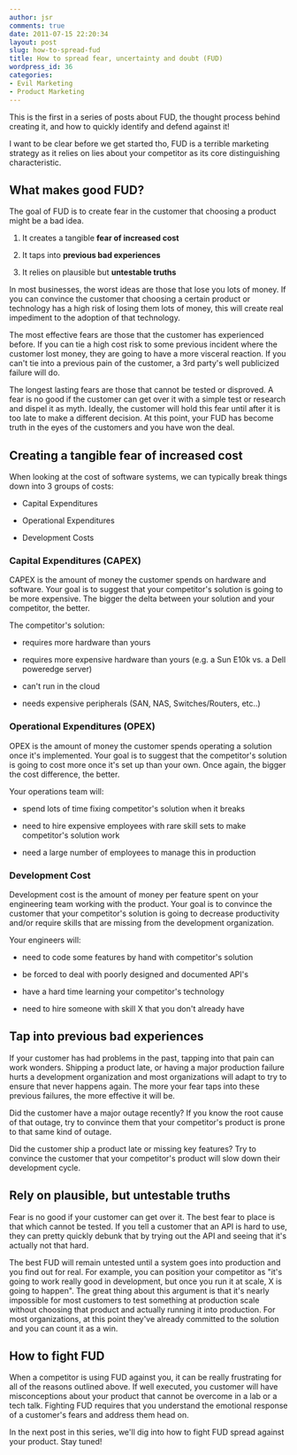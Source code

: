 ```yaml
---
author: jsr
comments: true
date: 2011-07-15 22:20:34
layout: post
slug: how-to-spread-fud
title: How to spread fear, uncertainty and doubt (FUD)
wordpress_id: 36
categories:
- Evil Marketing
- Product Marketing
---
```


This is the first in a series of posts about FUD, the thought process behind creating it, and how to quickly identify and defend against it! 

I want to be clear before we get started tho, FUD is a terrible marketing strategy as it relies on lies about your competitor as its core distinguishing characteristic. 



## What makes good FUD?


The goal of FUD is to create fear in the customer that choosing a product might be a bad idea. 





  1. It creates a tangible **fear of increased cost**


  2. It taps into **previous bad experiences**


  3. It relies on plausible but **untestable truths**



In most businesses, the worst ideas are those that lose you lots of money. If you can convince the customer that choosing a certain product or technology has a high risk of losing them lots of money, this will create real impediment to the adoption of that technology. 

The most effective fears are those that the customer has experienced before. If you can tie a high cost risk to some previous incident where the customer lost money, they are going to have a more visceral reaction. If you can't tie into a previous pain of the customer, a 3rd party's well publicized failure will do. 

The longest lasting fears are those that cannot be tested or disproved. A fear is no good if the customer can get over it with a simple test or research and dispel it as myth. Ideally, the customer will hold this fear until after it is too late to make a different decision. At this point, your FUD has become truth in the eyes of the customers and you have won the deal. 



## Creating a tangible fear of increased cost



When looking at the cost of software systems, we can typically break things down into 3 groups of costs: 





  * Capital Expenditures


  * Operational Expenditures


  * Development Costs





### Capital Expenditures (CAPEX)


CAPEX is the amount of money the customer spends on hardware and software. Your goal is to suggest that your competitor's solution is going to be more expensive. The bigger the delta between your solution and your competitor, the better. 

The competitor's solution: 




  * requires more hardware than yours


  * requires more expensive hardware than yours (e.g. a Sun E10k vs. a Dell poweredge server)


  * can't run in the cloud


  * needs expensive peripherals (SAN, NAS, Switches/Routers, etc..)





### Operational Expenditures (OPEX)


OPEX is the amount of money the customer spends operating a solution once it's implemented. Your goal is to suggest that the competitor's solution is going to cost more once it's set up than your own. Once again, the bigger the cost difference, the better. 

Your operations team will:




  * spend lots of time fixing competitor's solution when it breaks


  * need to hire expensive employees with rare skill sets to make competitor's solution work


  * need a large number of employees to manage this in production





### Development Cost


Development cost is the amount of money per feature spent on your engineering team working with the product. Your goal is to convince the customer that your competitor's solution is going to decrease productivity and/or require skills that are missing from the development organization. 

Your engineers will: 




  * need to code some features by hand with competitor's solution


  * be forced to deal with poorly designed and documented API's


  * have a hard time learning your competitor's technology


  * need to hire someone with skill X that you don't already have





## Tap into previous bad experiences


If your customer has had problems in the past, tapping into that pain can work wonders. Shipping a product late, or having a major production failure hurts a development organization and most organizations will adapt to try to ensure that never happens again. The more your fear taps into these previous failures, the more effective it will be. 

Did the customer have a major outage recently? If you know the root cause of that outage, try to convince them that your competitor's product is prone to that same kind of outage. 

Did the customer ship a product late or missing key features? Try to convince the customer that your competitor's product will slow down their development cycle. 



## Rely on plausible, but untestable truths


Fear is no good if your customer can get over it. The best fear to place is that which cannot be tested. If you tell a customer that an API is hard to use, they can pretty quickly debunk that by trying out the API and seeing that it's actually not that hard. 

The best FUD will remain untested until a system goes into production and you find out for real. For example, you can position your competitor as "it's going to work really good in development, but once you run it at scale, X is going to happen". The great thing about this argument is that it's nearly impossible for most customers to test something at production scale without choosing that product and actually running it into production. For most organizations, at this point they've already committed to the solution and you can count it as a win. 



## How to fight FUD


When a competitor is using FUD against you, it can be really frustrating for all of the reasons outlined above. If well executed, you customer will have misconceptions about your product that cannot be overcome in a lab or a tech talk. Fighting FUD requires that you understand the emotional response of a customer's fears and address them head on. 

In the next post in this series, we'll dig into how to fight FUD spread against your product. Stay tuned! 
